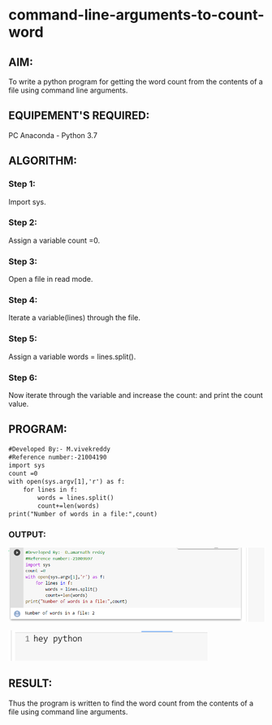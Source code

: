 # command-line-arguments-to-count-word
## AIM:
To write a python program for getting the word count from the contents of a file using command line arguments.
## EQUIPEMENT'S REQUIRED: 
PC
Anaconda - Python 3.7
## ALGORITHM: 
### Step 1:
Import sys.

### Step 2:
Assign a variable count =0.

### Step 3:
Open a file in read mode.

### Step 4:
Iterate a variable(lines) through the file.

### Step 5:
Assign a variable words = lines.split().

### Step 6:
Now iterate through the variable and increase the count: and print the count value.

## PROGRAM:
```
#Developed By:- M.vivekreddy
#Reference number:-21004190
import sys
count =0
with open(sys.argv[1],'r') as f:
    for lines in f:
        words = lines.split()
        count+=len(words)
print("Number of words in a file:",count)  
```
### OUTPUT:
![git logo](h1.png)

![git logo](h2.png)
## RESULT:
Thus the program is written to find the word count from the contents of a file using command line arguments.
